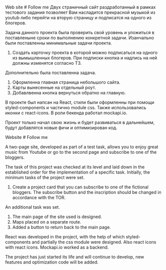  Web site  # Follow me
Двух страничный сайт раздработанный в рамках тестового задания позволяет Вам  насладится прекрасной музыкой из youtub  либо перейти на вторую страницу и подписатся на одного из блогеров.


Задача данного проекта была проверить свой уровень и уложиться в поставленыне сроки по выполнению конкретной задачи. 
Изанчально были поставленны минимальные задачи проекта.
1. Создать карточку проекта в которой можно подписаться на одного из вымышленных блогеров. 
    При подписки кнопка и надпись на ней должны изменятся согласно ТЗ.

Дополнительно была поставленна задача.

1. Оформленна главная страница небольшого сайта.
2. Карты вынесенные на отдельный роут.
3. Добавлвенна кнопка вернуться обратно на главную.


В проекте был напсан на React, стили были оформленны при помощи styled-components и частично module css. Также использовались иконки с react-icons. В роли бекенда работал mockapi.io.

Проект только начал свою жизнь и будет развиваться в дальнейшем, будут добавлятся новые фичи и оптимизирован код.




Website # Follow me


A two-page site, developed as part of a test task, allows you to enjoy great music from Youtube or go to the second page and subscribe to one of the bloggers.


The task of this project was checked at its level and laid down in the established order for the implementation of a specific task.
Initially, the minimum tasks of the project were set.
1. Create a project card that you can subscribe to one of the fictional bloggers.
      The subscribe button and the inscription should be changed in accordance with the TOR.

An additional task was set.

1. The main page of the site used is designed.
2. Maps placed on a separate route.
3. Added a button to return back to the main page.


React was developed in the project, with the help of which styled-components and partially the css module were designed. Also react icons with react icons. Mockapi.io worked as a backend.

The project has just started its life and will continue to develop, new features and optimization code will be added.